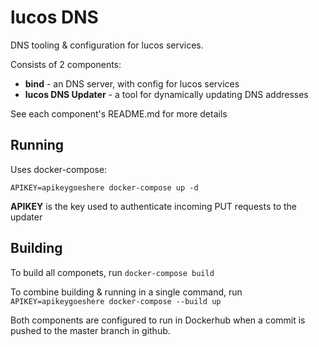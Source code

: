 # lucos DNS
DNS tooling & configuration for lucos services.

Consists of 2 components:
* **bind** - an DNS server, with config for lucos services
* **lucos DNS Updater** - a tool for dynamically updating DNS addresses

See each component's README.md for more details

## Running
Uses docker-compose:

`APIKEY=apikeygoeshere docker-compose up -d`

**APIKEY** is the key used to authenticate incoming PUT requests to the updater

## Building

To build all componets, run `docker-compose build`

To combine building & running in a single command, run `APIKEY=apikeygoeshere docker-compose --build up`

Both components are configured to run in Dockerhub when a commit is pushed to the master branch in github.